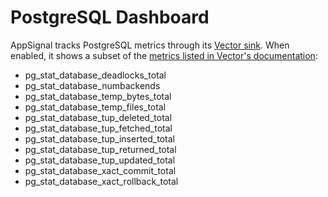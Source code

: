 # PostgreSQL Dashboard

AppSignal tracks PostgreSQL metrics through its [Vector sink](https://docs.appsignal.com/vector.html).
When enabled, it shows a subset of the [metrics listed in Vector's documentation](https://vector.dev/docs/reference/configuration/sources/postgresql_metrics/):

- pg_stat_database_deadlocks_total
- pg_stat_database_numbackends
- pg_stat_database_temp_bytes_total
- pg_stat_database_temp_files_total
- pg_stat_database_tup_deleted_total
- pg_stat_database_tup_fetched_total
- pg_stat_database_tup_inserted_total
- pg_stat_database_tup_returned_total
- pg_stat_database_tup_updated_total
- pg_stat_database_xact_commit_total
- pg_stat_database_xact_rollback_total
